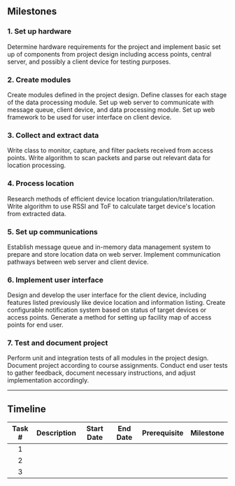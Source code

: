## Milestones
### 1. Set up hardware
Determine hardware requirements for the project and implement basic set up of components from project design including access points, central server, and possibly a client device for testing purposes.

### 2. Create modules
Create modules defined in the project design. Define classes for each stage of the data processing module. Set up web server to communicate with message queue, client device, and data processing module. Set up web framework to be used for user interface on client device.

### 3. Collect and extract data
Write class to monitor, capture, and filter packets received from access points. Write algorithm to scan packets and parse out relevant data for location processing.

### 4. Process location
Research methods of efficient device location triangulation/trilateration. Write algorithm to use RSSI and ToF to calculate target device's location from extracted data.

### 5. Set up communications
Establish message queue and in-memory data management system to prepare and store location data on web server. Implement communication pathways between web server and client device.

### 6. Implement user interface
Design and develop the user interface for the client device, including features listed previously like device location and information listing. Create configurable notification system based on status of target devices or access points. Generate a method for setting up facility map of access points for end user.

### 7. Test and document project
Perform unit and integration tests of all modules in the project design. Document project according to course assignments. Conduct end user tests to gather feedback, document necessary instructions, and adjust implementation accordingly.

----
## Timeline
| Task # | Description | Start Date | End Date | Prerequisite | Milestone |
|:------:|:-----------:|:----------:|:--------:|:------------:|:---------:|
|    1   |             |            |          |              |           |
|    2   |             |            |          |              |           |
|    3   |             |            |          |              |           |
